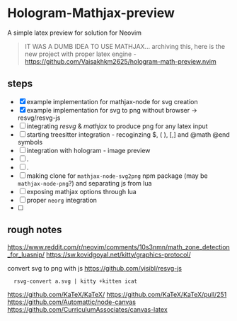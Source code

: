 # Hologram-Mathjax-preview

A simple latex preview for solution for Neovim 

> IT WAS A DUMB IDEA TO USE MATHJAX... 
> archiving this, here is the new project with proper latex engine  - https://github.com/Vaisakhkm2625/hologram-math-preview.nvim 



## steps
- [X] example implementation for mathjax-node for svg creation 
- [X] example implementation for svg to png without browser -> resvg/resvg-js 
- [ ] integrating *resvg* & *mathjax* to produce png for any latex input
- [ ] starting treesitter integration - recoginzing $$,$ \( \), \[,\] and @math @end symbols
- [ ] integration with hologram - image preview 
- [ ] .
- [ ] .
- [ ] making clone for `mathjax-node-svg2png` npm package (may be `mathjax-node-png`?) and separating js from lua 
- [ ] exposing mathjax options through lua
- [ ] proper `neorg` integration
- [ ]





## rough notes


  https://www.reddit.com/r/neovim/comments/10s3nmn/math_zone_detection_for_luasnip/
  https://sw.kovidgoyal.net/kitty/graphics-protocol/

  convert svg to png with js
  https://github.com/yisibl/resvg-js


```
  rsvg-convert a.svg | kitty +kitten icat
```

https://github.com/KaTeX/KaTeX/
https://github.com/KaTeX/KaTeX/pull/251
https://github.com/Automattic/node-canvas
https://github.com/CurriculumAssociates/canvas-latex
